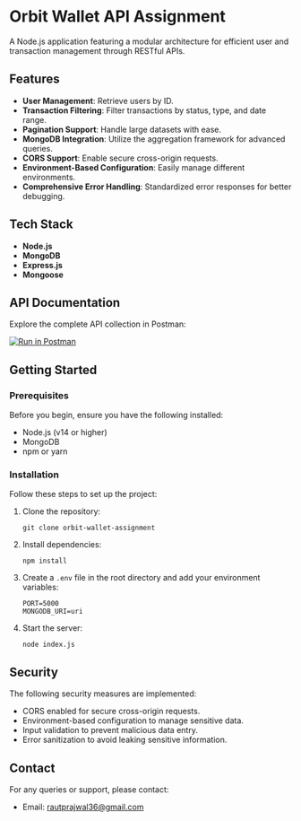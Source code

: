 # Orbit Wallet API Assignment 

A Node.js application featuring a modular architecture for efficient user and transaction management through RESTful APIs.

## Features

- **User Management**: Retrieve users by ID.
- **Transaction Filtering**: Filter transactions by status, type, and date range.
- **Pagination Support**: Handle large datasets with ease.
- **MongoDB Integration**: Utilize the aggregation framework for advanced queries.
- **CORS Support**: Enable secure cross-origin requests.
- **Environment-Based Configuration**: Easily manage different environments.
- **Comprehensive Error Handling**: Standardized error responses for better debugging.

## Tech Stack

- **Node.js**
- **MongoDB**
- **Express.js**
- **Mongoose**

## API Documentation

Explore the complete API collection in Postman:

[![Run in Postman](https://run.pstmn.io/button.svg)](https://www.postman.com/galactic-comet-410662/prajwal-developing/collection/xz5uo43/orbit-wallet-api)

## Getting Started

### Prerequisites

Before you begin, ensure you have the following installed:

- Node.js (v14 or higher)
- MongoDB
- npm or yarn

### Installation

Follow these steps to set up the project:

1. Clone the repository:
    ```
    git clone orbit-wallet-assignment
    ```

2. Install dependencies:
    ```
    npm install
    ```

3. Create a `.env` file in the root directory and add your environment variables:
    ```
    PORT=5000
    MONGODB_URI=uri
    ```

4. Start the server:
    ```
    node index.js
    ```


## Security

The following security measures are implemented:
- CORS enabled for secure cross-origin requests.
- Environment-based configuration to manage sensitive data.
- Input validation to prevent malicious data entry.
- Error sanitization to avoid leaking sensitive information.


## Contact

For any queries or support, please contact:
- Email: [rautprajwal36@gmail.com](mailto:rautprajwal36@gmail.com)
